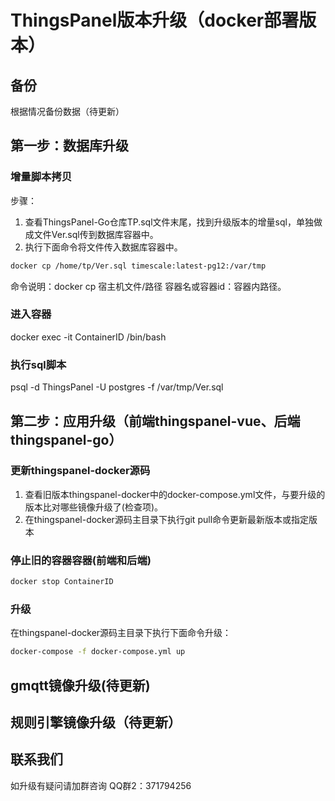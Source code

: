 # ThingsPanel版本升级（docker部署版本）

## 备份

根据情况备份数据（待更新）

## 第一步：数据库升级

### 增量脚本拷贝

步骤：

1. 查看ThingsPanel-Go仓库TP.sql文件末尾，找到升级版本的增量sql，单独做成文件Ver.sql传到数据库容器中。
2. 执行下面命令将文件传入数据库容器中。

```bash
docker cp /home/tp/Ver.sql timescale:latest-pg12:/var/tmp
```

命令说明：docker cp 宿主机文件/路径 容器名或容器id：容器内路径。

### 进入容器

docker exec -it ContainerID /bin/bash

### 执行sql脚本

psql -d ThingsPanel -U postgres -f /var/tmp/Ver.sql

## 第二步：应用升级（前端thingspanel-vue、后端thingspanel-go）

### 更新thingspanel-docker源码

1. 查看旧版本thingspanel-docker中的docker-compose.yml文件，与要升级的版本比对哪些镜像升级了(检查项)。
1. 在thingspanel-docker源码主目录下执行git pull命令更新最新版本或指定版本

### 停止旧的容器容器(前端和后端)

```bash
docker stop ContainerID
```

### 升级

在thingspanel-docker源码主目录下执行下面命令升级：

```bash
docker-compose -f docker-compose.yml up
```

## gmqtt镜像升级(待更新)

## 规则引擎镜像升级（待更新）

## 联系我们

如升级有疑问请加群咨询
QQ群2：371794256
